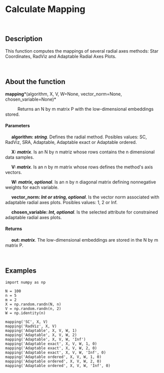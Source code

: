 # Calculate Mapping

&nbsp;

## Description

This function computes the mappings of several radial axes methods: Star Coordinates, RadViz and Adaptable Radial Axes Plots.

&nbsp;

## About the function

**mapping***(algorithm, X, V, W=None, vector_norm=None, chosen_variable=None)*

&nbsp;&nbsp;&nbsp;&nbsp;&nbsp;&nbsp;&nbsp;&nbsp;&nbsp; Returns an N by m matrix P with the low-dimensional embeddings stored.

#### Parameters

&nbsp;&nbsp;&nbsp;&nbsp; **algorithm: *string***. Defines the radial method. Posibles values: SC, RadViz, SRA, Adaptable, Adaptable exact or Adaptable ordered.


&nbsp;&nbsp;&nbsp;&nbsp; **X: *matrix***. Is an N by n matriz whose rows contains the n dimensional data samples.


&nbsp;&nbsp;&nbsp;&nbsp; **V: *matrix***. Is an n by m matrix whose rows defines the method's axis vectors.


&nbsp;&nbsp;&nbsp;&nbsp; **W: *matrix, optional***. Is an n by n diagonal matrix defining nonnegative weights for each variable.


&nbsp;&nbsp;&nbsp;&nbsp; **vector_norm: *Int or string, optional***. Is the vector norm associated with adaptable radial axes plots. Posibles values: 1, 2 or Inf.


&nbsp;&nbsp;&nbsp;&nbsp; **chosen_variable: *Int, optional***. Is the selected attribute for constrained adaptable radial axes plots.

#### Returns


&nbsp;&nbsp;&nbsp;&nbsp; **out: *matrix***. The low-dimensional embeddings are stored in the N by m matrix P.


&nbsp;

## Examples
	import numpy as np

	N = 100
	n = 5
	m = 2
	X = np.random.randn(N, n)
	V = np.random.randn(n, 2)
	W = np.identity(n)

	mapping('SC', X, V)
	mapping('RadViz', X, V)
	mapping('Adaptable', X, V, W, 1)
	mapping('Adaptable', X, V, W, 2)
	mapping('Adaptable', X, V, W, 'Inf')
	mapping('Adaptable exact', X, V, W, 1, 0)
	mapping('Adaptable exact', X, V, W, 2, 0)
	mapping('Adaptable exact', X, V, W, 'Inf', 0)
	mapping('Adaptable ordered', X, V, W, 1, 0)
	mapping('Adaptable ordered', X, V, W, 2, 0)
	mapping('Adaptable ordered', X, V, W, 'Inf', 0)

	
